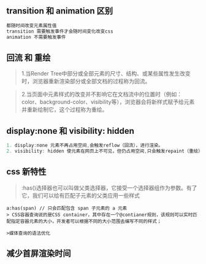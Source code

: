 ## transition 和 animation 区别
```js
都随时间改变元素属性值
transition 需要触发事件才会随时间变化改变css
animation 不需要触发事件
```
## 回流 和 重绘
> 1.当Render Tree中部分或全部元素的尺寸、结构、或某些属性发生改变时，浏览器重新渲染部分或全部文档的过程称为回流。

> 2.当页面中元素样式的改变并不影响它在文档流中的位置时（例如：color、background-color、visibility等），浏览器会将新样式赋予给元素并重新绘制它，这个过程称为重绘。
## display:none 和  visibility: hidden
```js
1. display:none 元素不再占用空间,会触发reflow（回流），进行渲染。
2. visibility: hidden 使元素在网页上不可见，但仍占用空间,只会触发repaint（重绘），因为没有发现位置变化，不进行渲染。
```
## css 新特性
> :has()选择器也可以叫做父类选择器，它接受一个选择器组作为参数。有了它，我们可以给有匹配子元素的父类应用一些样式
``` 
a:has(span) // 只会匹配包含 span 子元素的 a 元素
> CSS容器查询说的是CSS container，其中存在一个@contianer规则，该规则可以实时匹配指定容器元素的大小，开发者可以根据不同的大小范围去编写不同的样式；

>媒体查询的语法优化
```
## 减少首屏渲染时间
